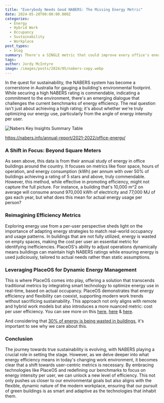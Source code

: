 ```yaml
---
title: "Everybody Needs Good NABERS: The Missing Energy Metric"
date: 2024-05-20T00:00:00.000Z
categories:
  - Energy
  - Hybrid Work
  - Occupancy
  - Sustainability
  - Workplace
post_types:
  - blog
summary: There's a SINGLE metric that could improve every office's energy efficiency in the country.And they're not measuring it...
tags:
author: Jordy McIntyre
image: /images/posts/2024/05/nabers-copy.webp
---
```

In the quest for sustainability, the NABERS system has become a cornerstone in Australia for gauging a building's environmental footprint. While securing a high NABERS rating is commendable, indicating a commitment to the environment, there's an emerging dialogue that challenges the current benchmarks of energy efficiency. The real question isn't just about achieving a high rating; it's about whether we're truly optimizing our energy use, particularly from the angle of energy intensity per user.

![Nabers Key Insights Summary Table](/images/posts/2024/05/1708575056638.png)

https://nabers.info/annual-report/2021-2022/office-energy/

### A Shift in Focus: Beyond Square Meters

As seen above, this data is from their annual study of energy in office buildings around the country. It focuses on metrics like floor space, hours of operation, and energy consumption (kWh) per annum with over 50% of buildings achieving a rating of 5 stars and above, truly commendable. However, this method, while effective in promoting efficiency, might not capture the full picture. For instance, a building that's 10,000 m^2 on average will consume around 970,000 kWh of electricity and 77,000 MJ of gas each year, but what does this mean for actual energy usage per person?

### Reimagining Efficiency Metrics

Exploring energy use from a per-user perspective sheds light on the importance of adapting energy strategies to match real-world occupancy and usage patterns. In buildings that are not fully utilized, energy is wasted on empty spaces, making the cost per user an essential metric for identifying inefficiencies. PlaceOS's ability to adjust operations dynamically means buildings can maintain high NABERS ratings while ensuring energy is used judiciously, tailored to actual needs rather than static assumptions.

### Leveraging PlaceOS for Dynamic Energy Management

This is where PlaceOS comes into play, offering a solution that transcends traditional metrics by integrating smart technology to optimize energy use in real-time, based on actual occupancy. PlaceOS demonstrates that energy efficiency and flexibility can coexist, supporting modern work trends without sacrificing sustainability. This approach not only aligns with remote and hybrid work models but also introduces a more nuanced metric: cost per user efficiency. You can see more on this [here](https://www.linkedin.com/feed/update/urn:li:activity:7139751255949668352), [here](https://www.linkedin.com/feed/update/urn:li:activity:7128536142366310400) & [here](https://www.linkedin.com/feed/update/urn:li:activity:7115210024599113728).

And considering that [30% of energy is being wasted in buildings](https://www.linkedin.com/feed/update/urn:li:activity:7113018252984819712), it's important to see why we care about this.

### Conclusion

The journey towards true sustainability is evolving, with NABERS playing a crucial role in setting the stage. However, as we delve deeper into what energy efficiency means in today's changing work environment, it becomes clear that a shift towards user-centric metrics is necessary. By embracing technologies like PlaceOS and redefining our benchmarks to focus on energy intensity per user, we can unlock a new level of efficiency. This not only pushes us closer to our environmental goals but also aligns with the flexible, dynamic nature of the modern workplace, ensuring that our pursuit of green buildings is as smart and adaptive as the technologies that inhabit them.
